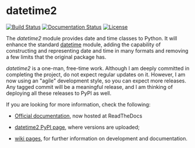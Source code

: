 datetime2
=========

[![Build Status](https://travis-ci.org/fricciardi/datetime2.svg?branch=master)](https://travis-ci.org/fricciardi/datetime2)
[![Documentation Status](https://readthedocs.org/projects/datetime2/badge/?version=latest)](https://datetime2.readthedocs.io/en/latest/?badge=latest)
[![License](https://img.shields.io/badge/License-BSD-green.svg)](https://opensource.org/licenses/BSD-3-Clause)


The *datetime2* module provides date and time classes to Python. It will enhance the 
standard [datetime](http://docs.python.org/py3k/library/datetime.html) module, 
adding the capability of constructing and representing date and time in many formats
and removing a few limits that the original package has.

*datetime2* is a one-man, free-time work. Although I am deeply committed in completing 
the project, do not expect regular updates on it. However, I am now using an "agile" 
development style, so you can expect more releases. Any tagged commit will be a meaningful 
release, and I am thinking of deploying all these releases to PyPI as well.  

If you are looking for more information, check the following:

* [Official documentation](https://datetime2.readthedocs.io/en/latest/?badge=latest), now
  hosted at ReadTheDocs

* [datetime2 PyPI page](http://pypi.org/project/datetime2), where versions are 
  uploaded;

* [wiki pages](https://github.com/fricciardi/datetime2/wiki), for further
  information on development and documentation.
  
